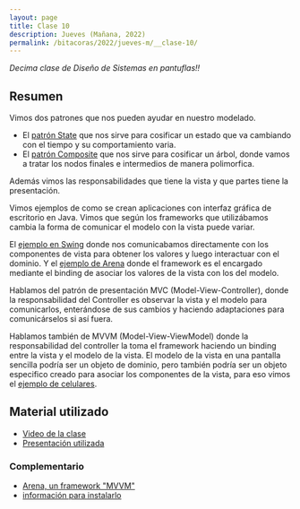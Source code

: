 ```yaml
---
layout: page
title: Clase 10
description: Jueves (Mañana, 2022)
permalink: /bitacoras/2022/jueves-m/__clase-10/
---
```


*Decima clase de Diseño de Sistemas en pantuflas!!*

## Resumen

Vimos dos patrones que nos pueden ayudar en nuestro modelado.

* El [patrón State](https://docs.google.com/document/d/1RnmKXlQ5tdIasBmFiYFOOe8_JZMSetaT1APLLE9NGIE/edit#heading=h.xuj11ffam8am) que nos sirve para cosificar un estado que va cambiando con el tiempo y su comportamiento varia.
* El [patrón Composite](https://docs.google.com/document/d/1RqEERDOr2ZVNGUKkMVrnbgu0jT12mc4cB_t0Tg3tAeM/edit) que nos sirve para cosificar un árbol, donde vamos a tratar los nodos finales e intermedios de manera polimorfica.

Además vimos las responsabilidades que tiene la vista y que partes tiene la presentación.

Vimos ejemplos de como se crean aplicaciones con interfaz gráfica de escritorio en Java. Vimos que según los frameworks que utilizábamos cambia la forma de comunicar el modelo con la vista puede variar.

El [ejemplo en Swing](https://github.com/uqbar-project/eg-conversor-arena-java/tree/master/src/main/java/org/uqbar/arena/examples/conversor/swing) donde nos comunicabamos directamente con los componentes de vista para obtener los valores y luego interactuar con el dominio. Y el [ejemplo de Arena](https://github.com/uqbar-project/eg-conversor-arena-java/blob/master/src/main/java/org/uqbar/arena/examples/conversor/ConversorWindow.java) donde el framework es el encargado mediante el binding de asociar los valores de la vista con los del modelo.

Hablamos del patrón de presentación MVC (Model-View-Controller), donde la responsabilidad del Controller es observar la vista y el modelo para comunicarlos, enterándose de sus cambios y haciendo adaptaciones para comunicárselos si así fuera.

Hablamos también de MVVM (Model-View-ViewModel) donde la responsabilidad del controller la toma el framework haciendo un binding entre la vista y el modelo de la vista. El modelo de la vista en una pantalla sencilla podría ser un objeto de dominio, pero también podría ser un objeto especifico creado para asociar los componentes de la vista, para eso vimos el [ejemplo de celulares](https://github.com/uqbar-project/eg-celulares-ui-arena-java).

## Material utilizado

- [Video de la clase](https://youtu.be/wMnrDTa_PbE)
- [Presentación utilizada](https://docs.google.com/presentation/d/1JeV5LwUXoV4b66fNdJ2NU7Vb8MrljDoLoAf9T8Ubdd8)

### Complementario
- [Arena, un framework "MVVM"](https://sites.google.com/site/programacionui/temario/02-disenio-UI/arena-disclaimer)
- [información para instalarlo](http://arena.uqbar-project.org)

